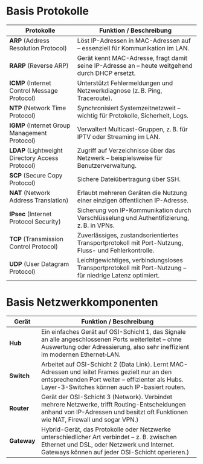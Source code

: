 # Basis Protokolle

| **Protokolle**                                    | **Funktion / Beschreibung**                                                                              |
| ------------------------------------------------ | -------------------------------------------------------------------------------------------------------- |
| **ARP** (Address Resolution Protocol)            | Löst IP-Adressen in MAC-Adressen auf – essenziell für Kommunikation im LAN.                              |
| **RARP** (Reverse ARP)                           | Gerät kennt MAC-Adresse, fragt damit seine IP-Adresse an – heute weitgehend durch DHCP ersetzt.          |
| **ICMP** (Internet Control Message Protocol)     | Unterstützt Fehlermeldungen und Netzwerkdiagnose (z. B. Ping, Traceroute).                               |
| **NTP** (Network Time Protocol)                  | Synchronisiert Systemzeitnetzweit – wichtig für Protokolle, Sicherheit, Logs.                            |
| **IGMP** (Internet Group Management Protocol)    | Verwaltert Multicast-Gruppen, z. B. für IPTV oder Streaming im LAN.                                      |
| **LDAP** (Lightweight Directory Access Protocol) | Zugriff auf Verzeichnisse über das Netzwerk – beispielsweise für Benutzerverwaltung.                     |
| **SCP** (Secure Copy Protocol)                   | Sichere Dateiübertragung über SSH.                                                                       |
| **NAT** (Network Address Translation)            | Erlaubt mehreren Geräten die Nutzung einer einzigen öffentlichen IP-Adresse.                             |
| **IPsec** (Internet Protocol Security)           | Sicherung von IP-Kommunikation durch Verschlüsselung und Authentifizierung, z. B. in VPNs.               |
| **TCP** (Transmission Control Protocol)          | Zuverlässiges, zustandsorientiertes Transportprotokoll mit Port-Nutzung, Fluss- und Fehlerkontrolle.     |
| **UDP** (User Datagram Protocol)                 | Leichtgewichtiges, verbindungsloses Transportprotokoll mit Port-Nutzung – für niedrige Latenz optimiert. |

# Basis Netzwerkkomponenten

| **Gerät**   | **Funktion / Beschreibung** |
| ----------- | ----------------------------------------------------------------------------------------------------------------------------------------------------------------------------------------------------- |
| **Hub**     | Ein einfaches Gerät auf OSI-Schicht 1, das Signale an alle angeschlossenen Ports weiterleitet – ohne Auswertung oder Adressierung, also sehr ineffizient im modernen Ethernet‑LAN.                    |
| **Switch**  | Arbeitet auf OSI-Schicht 2 (Data Link). Lernt MAC-Adressen und leitet Frames gezielt nur an den entsprechenden Port weiter – effizienter als Hubs. Layer-3-Switches können auch IP-basiert routen.    |
| **Router**  | Gerät der OSI-Schicht 3 (Network). Verbindet mehrere Netzwerke, trifft Routing-Entscheidungen anhand von IP-Adressen und besitzt oft Funktionen wie NAT, Firewall und sogar VPN.)                     |
| **Gateway** | Hybrid-Gerät, das Protokolle oder Netzwerke unterschiedlicher Art verbindet – z. B. zwischen Ethernet und DSL, oder Netzwerk und Internet. Gateways können auf jeder OSI-Schicht operieren.)          |
